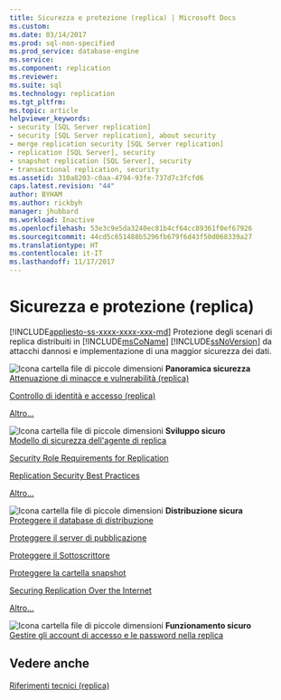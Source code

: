 ```yaml
---
title: Sicurezza e protezione (replica) | Microsoft Docs
ms.custom: 
ms.date: 03/14/2017
ms.prod: sql-non-specified
ms.prod_service: database-engine
ms.service: 
ms.component: replication
ms.reviewer: 
ms.suite: sql
ms.technology: replication
ms.tgt_pltfrm: 
ms.topic: article
helpviewer_keywords:
- security [SQL Server replication]
- security [SQL Server replication], about security
- merge replication security [SQL Server replication]
- replication [SQL Server], security
- snapshot replication [SQL Server], security
- transactional replication, security
ms.assetid: 310a8203-c0aa-4794-93fe-737d7c3fcfd6
caps.latest.revision: "44"
author: BYHAM
ms.author: rickbyh
manager: jhubbard
ms.workload: Inactive
ms.openlocfilehash: 53e3c9e5da3240ec81b4cf64cc89361f0ef67926
ms.sourcegitcommit: 44cd5c651488b5296fb679f6d43f50d068339a27
ms.translationtype: HT
ms.contentlocale: it-IT
ms.lasthandoff: 11/17/2017
---
```

# <a name="security-and-protection-replication"></a>Sicurezza e protezione (replica)
[!INCLUDE[appliesto-ss-xxxx-xxxx-xxx-md](../../../includes/appliesto-ss-xxxx-xxxx-xxx-md.md)] Protezione degli scenari di replica distribuiti in [!INCLUDE[msCoName](../../../includes/msconame-md.md)] [!INCLUDE[ssNoVersion](../../../includes/ssnoversion-md.md)] da attacchi dannosi e implementazione di una maggior sicurezza dei dati.  
  
 ![Icona cartella file di piccole dimensioni](../../../analysis-services/media/filefolder-small.png "Icona cartella file di piccole dimensioni") **Panoramica sicurezza**  
 [Attenuazione di minacce e vulnerabilità &#40;replica&#41;](../../../relational-databases/replication/security/threat-and-vulnerability-mitigation-replication.md)  
  
 [Controllo di identità e accesso &#40;replica&#41;](../../../relational-databases/replication/security/identity-and-access-control-replication.md)  
  
 [Altro...](../../../relational-databases/replication/security/security-overview-replication.md)  
  
 ![Icona cartella file di piccole dimensioni](../../../analysis-services/media/filefolder-small.png "Icona cartella file di piccole dimensioni") **Sviluppo sicuro**  
 [Modello di sicurezza dell'agente di replica](../../../relational-databases/replication/security/replication-agent-security-model.md)  
  
 [Security Role Requirements for Replication](../../../relational-databases/replication/security/security-role-requirements-for-replication.md)  
  
 [Replication Security Best Practices](../../../relational-databases/replication/security/replication-security-best-practices.md)  
  
 [Altro...](../../../relational-databases/replication/security/secure-development-replication.md)  
  
 ![Icona cartella file di piccole dimensioni](../../../analysis-services/media/filefolder-small.png "Icona cartella file di piccole dimensioni") **Distribuzione sicura**  
 [Proteggere il database di distribuzione](../../../relational-databases/replication/security/secure-the-distributor.md)  
  
 [Proteggere il server di pubblicazione](../../../relational-databases/replication/security/secure-the-publisher.md)  
  
 [Proteggere il Sottoscrittore](../../../relational-databases/replication/security/secure-the-subscriber.md)  
  
 [Proteggere la cartella snapshot](../../../relational-databases/replication/security/secure-the-snapshot-folder.md)  
  
 [Securing Replication Over the Internet](../../../relational-databases/replication/security/securing-replication-over-the-internet.md)  
  
 [Altro...](../../../relational-databases/replication/security/secure-deployment-replication.md)  
  
 ![Icona cartella file di piccole dimensioni](../../../analysis-services/media/filefolder-small.png "Icona cartella file di piccole dimensioni") **Funzionamento sicuro**  
 [Gestire gli account di accesso e le password nella replica](../../../relational-databases/replication/security/manage-logins-and-passwords-in-replication.md)  
  
## <a name="see-also"></a>Vedere anche  
 [Riferimenti tecnici &#40;replica&#41;](../../../relational-databases/replication/technical-reference-replication.md)  
  
  
